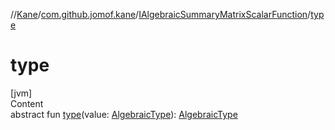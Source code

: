 //[Kane](../../index.md)/[com.github.jomof.kane](../index.md)/[IAlgebraicSummaryMatrixScalarFunction](index.md)/[type](type.md)



# type  
[jvm]  
Content  
abstract fun [type](type.md)(value: [AlgebraicType](../../com.github.jomof.kane.impl.types/-algebraic-type/index.md)): [AlgebraicType](../../com.github.jomof.kane.impl.types/-algebraic-type/index.md)  



